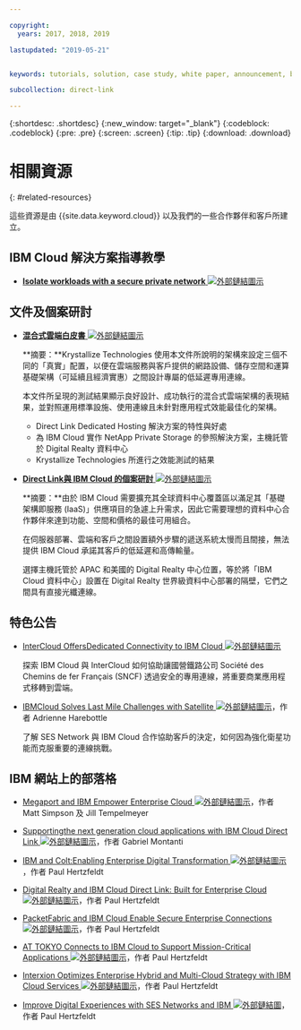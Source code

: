```yaml
---

copyright:
  years: 2017, 2018, 2019

lastupdated: "2019-05-21"


keywords: tutorials, solution, case study, white paper, announcement, blog, 

subcollection: direct-link

---
```


{:shortdesc: .shortdesc}
{:new_window: target="_blank"}
{:codeblock: .codeblock}
{:pre: .pre}
{:screen: .screen}
{:tip: .tip}
{:download: .download}

# 相關資源
{: #related-resources}

這些資源是由 {{site.data.keyword.cloud}} 以及我們的一些合作夥伴和客戶所建立。

## IBM Cloud 解決方案指導教學

* [**Isolate workloads with a secure private network** ![外部鏈結圖示](../../icons/launch-glyph.svg "外部鏈結圖示")](https://cloud.ibm.com/docs/tutorials?topic=solution-tutorials-secure-network-enclosure#isolate-workloads-with-a-secure-private-network)

## 文件及個案研討

* [**混合式雲端白皮書** ![外部鏈結圖示](../../icons/launch-glyph.svg "外部鏈結圖示")](https://public.dhe.ibm.com/cloud/bluemix/network/direct-link/ibm-hybrid-cloud-whitepaper.pdf)

    **摘要：**Krystallize Technologies 使用本文件所說明的架構來設定三個不同的「真實」配置，以便在雲端服務與客戶提供的網路設備、儲存空間和運算基礎架構（可延續且經濟實惠）之間設計專屬的低延遲專用連線。 

    本文件所呈現的測試結果顯示良好設計、成功執行的混合式雲端架構的表現結果，並對照運用標準設施、使用連線且未針對應用程式效能最佳化的架構。

     * Direct Link Dedicated Hosting 解決方案的特性與好處 
     * 為 IBM Cloud 實作 NetApp Private Storage 的參照解決方案，主機託管於 Digital Realty 資料中心 
     * Krystallize Technologies 所進行之效能測試的結果


* [**Direct Link與 IBM Cloud 的個案研討** ![外部鏈結圖示](../../icons/launch-glyph.svg "外部鏈結圖示")](https://public.dhe.ibm.com/cloud/bluemix/network/direct-link/ibm-cloud-case-study.pdf)

    **摘要：**由於 IBM Cloud 需要擴充其全球資料中心覆蓋區以滿足其「基礎架構即服務 (IaaS)」供應項目的急遽上升需求，因此它需要理想的資料中心合作夥伴來達到功能、空間和價格的最佳可用組合。

    在伺服器部署、雲端和客戶之間設置額外步驟的遞送系統太慢而且間接，無法提供 IBM Cloud 承諾其客戶的低延遲和高傳輸量。 

    選擇主機託管於 APAC 和美國的 Digital Realty 中心位置，等於將「IBM Cloud 資料中心」設置在 Digital Realty 世界級資料中心部署的隔壁，它們之間具有直接光纖連線。
    
## 特色公告

* [InterCloud OffersDedicated Connectivity to IBM Cloud ![外部鏈結圖示](../../icons/launch-glyph.svg "外部鏈結圖示")](https://info.intercloud.com/intercloud-offers-dedicated-connectivity-to-ibm-cloud)

    探索 IBM Cloud 與 InterCloud 如何協助讓國營鐵路公司 Société des Chemins de fer Français (SNCF) 透過安全的專用連線，將重要商業應用程式移轉到雲端。
    
* [IBMCloud Solves Last Mile Challenges with Satellite ![外部鏈結圖示](../../icons/launch-glyph.svg "外部鏈結圖示")](https://www.satellitetoday.com/mobility/2018/10/25/ibm-cloud-solves-last-mile-challenges-with-satellite/)，作者 Adrienne Harebottle

    了解 SES Network 與 IBM Cloud 合作協助客戶的決定，如何因為強化衛星功能而克服重要的連線挑戰。

## IBM 網站上的部落格

* [Megaport and IBM Empower Enterprise Cloud ![外部鏈結圖示](../../icons/launch-glyph.svg "外部鏈結圖示")](https://www.ibm.com/cloud/blog/megaport-and-ibm-empower-enterprise-cloud)，作者 Matt Simpson 及 Jill Tempelmeyer

* [Supportingthe next generation cloud applications with IBM Cloud Direct Link ![外部鏈結圖示](../../icons/launch-glyph.svg "外部鏈結圖示")](https://www.ibm.com/blogs/cloud-computing/2018/06/26/next-generation-cloud-apps-ibm-cloud-direct-link/)，作者 Gabriel Montanti

* [IBM and Colt:Enabling Enterprise Digital Transformation ![外部鏈結圖示](../../icons/launch-glyph.svg "外部鏈結圖示")](https://www.ibm.com/cloud/blog/announcements/ibm-colt-enterprise-digital-transformation)，作者 Paul Hertzfeldt

* [Digital Realty and IBM Cloud Direct Link: Built for Enterprise Cloud ![外部鏈結圖示](../../icons/launch-glyph.svg "外部鏈結圖示")](https://www.ibm.com/cloud/blog/announcements/digital-realty-ibm-cloud-direct-link-expand-network)，作者 Paul Hertzfeldt

* [PacketFabric and IBM Cloud Enable Secure Enterprise Connections ![外部鏈結圖示](../../icons/launch-glyph.svg "外部鏈結圖")](https://www.ibm.com/cloud/blog/announcements/packetfabric-ibm-enable-secure-enterprise-connections)，作者 Paul Hertzfeldt

* [AT TOKYO Connects to IBM Cloud to Support Mission-Critical Applications ![外部鏈結圖示](../../icons/launch-glyph.svg "外部鏈結圖")](https://www.ibm.com/cloud/blog/announcements/tokyo-connects-ibm-cloud-support-mission-critical-applications)，作者 Paul Hertzfeldt

* [Interxion Optimizes Enterprise Hybrid and Multi-Cloud Strategy with IBM Cloud Services ![外部鏈結圖示](../../icons/launch-glyph.svg "外部鏈結圖示")](https://www.ibm.com/cloud/blog/announcements/interxion-enterprise-ibm-cloud-services)，作者 Paul Hertzfeldt

* [Improve Digital Experiences with SES Networks and IBM ![外部鏈結圖](../../icons/launch-glyph.svg "外部鏈結圖示")](https://www.ibm.com/cloud/blog/improve-digital-experiences-with-ses-networks-and-ibm)，作者 Paul Hertzfeldt

